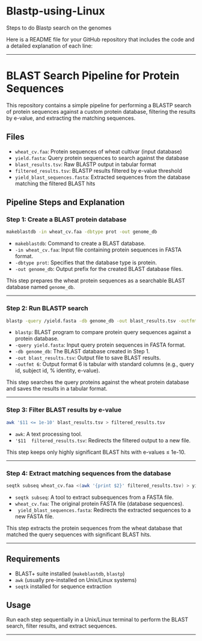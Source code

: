 # Blastp-using-Linux
Steps to do Blastp search on the genomes 


Here is a README file for your GitHub repository that includes the code and a detailed explanation of each line:

---

# BLAST Search Pipeline for Protein Sequences

This repository contains a simple pipeline for performing a BLASTP search of protein sequences against a custom protein database, filtering the results by e-value, and extracting the matching sequences.

## Files

- `wheat_cv.faa`: Protein sequences of wheat cultivar (input database)
- `yield.fasta`: Query protein sequences to search against the database
- `blast_results.tsv`: Raw BLASTP output in tabular format
- `filtered_results.tsv`: BLASTP results filtered by e-value threshold
- `yield_blast_sequences.fasta`: Extracted sequences from the database matching the filtered BLAST hits

## Pipeline Steps and Explanation

### Step 1: Create a BLAST protein database

```bash
makeblastdb -in wheat_cv.faa -dbtype prot -out genome_db
```

- `makeblastdb`: Command to create a BLAST database.
- `-in wheat_cv.faa`: Input file containing protein sequences in FASTA format.
- `-dbtype prot`: Specifies that the database type is protein.
- `-out genome_db`: Output prefix for the created BLAST database files.

This step prepares the wheat protein sequences as a searchable BLAST database named `genome_db`.

---

### Step 2: Run BLASTP search

```bash
blastp -query /yield.fasta -db genome_db -out blast_results.tsv -outfmt 6
```

- `blastp`: BLAST program to compare protein query sequences against a protein database.
- `-query yield.fasta`: Input query protein sequences in FASTA format.
- `-db genome_db`: The BLAST database created in Step 1.
- `-out blast_results.tsv`: Output file to save BLAST results.
- `-outfmt 6`: Output format 6 is tabular with standard columns (e.g., query id, subject id, % identity, e-value).

This step searches the query proteins against the wheat protein database and saves the results in a tabular format.

---

### Step 3: Filter BLAST results by e-value

```bash
awk '$11 <= 1e-10' blast_results.tsv > filtered_results.tsv
```

- `awk`: A text processing tool.
- `'$11  filtered_results.tsv`: Redirects the filtered output to a new file.

This step keeps only highly significant BLAST hits with e-values ≤ 1e-10.

---

### Step 4: Extract matching sequences from the database

```bash
seqtk subseq wheat_cv.faa <(awk '{print $2}' filtered_results.tsv) > yield_blast_sequences.fasta 
```

- `seqtk subseq`: A tool to extract subsequences from a FASTA file.
- `wheat_cv.faa`: The original protein FASTA file (database sequences).
- ` yield_blast_sequences.fasta`: Redirects the extracted sequences to a new FASTA file.

This step extracts the protein sequences from the wheat database that matched the query sequences with significant BLAST hits.

---

## Requirements

- BLAST+ suite installed (`makeblastdb`, `blastp`)
- `awk` (usually pre-installed on Unix/Linux systems)
- `seqtk` installed for sequence extraction

## Usage

Run each step sequentially in a Unix/Linux terminal to perform the BLAST search, filter results, and extract sequences.

---




